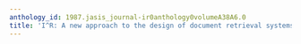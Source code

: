 ```yaml
---
anthology_id: 1987.jasis_journal-ir0anthology0volumeA38A6.0
title: 'I^R: A new approach to the design of document retrieval systems'
---
```

